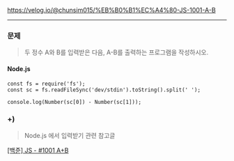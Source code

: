 https://velog.io/@chunsim015/%EB%B0%B1%EC%A4%80-JS-1001-A-B

---

### 문제

> 두 정수 A와 B를 입력받은 다음, A-B를 출력하는 프로그램을 작성하시오.

#### Node.js

```
const fs = require('fs');
const sc = fs.readFileSync('dev/stdin').toString().split(' ');

console.log(Number(sc[0]) - Number(sc[1]));
```

### +)

> Node.js 에서 입력받기 관련 참고글

[[백준] JS - #1001 A+B](https://velog.io/@chunsim015/%EB%B0%B1%EC%A4%80-JS-1000-AB)
